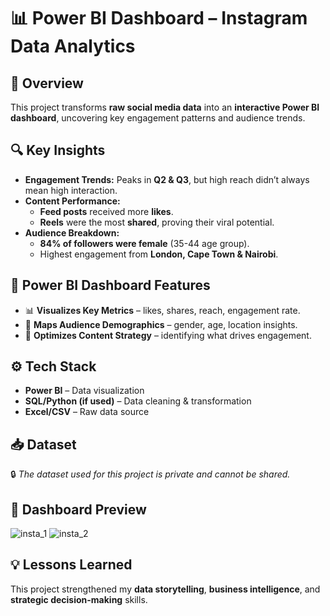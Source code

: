 # 📊 Power BI Dashboard – Instagram Data Analytics

## 🚀 Overview  
This project transforms **raw social media data** into an **interactive Power BI dashboard**, uncovering key engagement patterns and audience trends.  

## 🔍 Key Insights  
- **Engagement Trends:** Peaks in **Q2 & Q3**, but high reach didn’t always mean high interaction.  
- **Content Performance:**  
  - **Feed posts** received more **likes**.  
  - **Reels** were the most **shared**, proving their viral potential.  
- **Audience Breakdown:**  
  - **84% of followers were female** (35-44 age group).  
  - Highest engagement from **London, Cape Town & Nairobi**.  

## 🎨 Power BI Dashboard Features  
- 📊 **Visualizes Key Metrics** – likes, shares, reach, engagement rate.  
- 📍 **Maps Audience Demographics** – gender, age, location insights.  
- 📢 **Optimizes Content Strategy** – identifying what drives engagement.  

## ⚙️ Tech Stack  
- **Power BI** – Data visualization  
- **SQL/Python (if used)** – Data cleaning & transformation  
- **Excel/CSV** – Raw data source  

## 📥 Dataset  
🔒 *The dataset used for this project is private and cannot be shared.*  

## 📸 Dashboard Preview  
![insta_1](https://github.com/user-attachments/assets/544c1bf3-7466-40ae-86de-67aee6fcb99e)
![insta_2](https://github.com/user-attachments/assets/7795e601-d4d1-47a1-a35a-8e5412e4389f)


## 💡 Lessons Learned  
This project strengthened my **data storytelling**, **business intelligence**, and **strategic decision-making** skills.  


